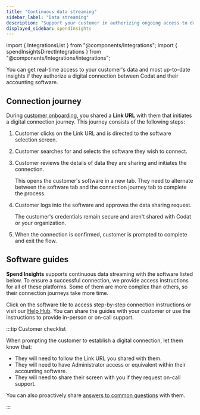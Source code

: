 ```yaml
---
title: "Continuous data streaming"
sidebar_label: "Data streaming"
description: "Support your customer in authorizing ongoing access to data in their accounting software"
displayed_sidebar: spendInsights
---
```


import { IntegrationsList } from "@components/Integrations";
import { spendInsightsDirectIntegrations } from "@components/Integrations/integrations";

You can get real-time access to your customer's data and most up-to-date insights if they authorize a digital connection between Codat and their accounting software.

## Connection journey

During [customer onboarding](/spend-insights/guides/onboard-customer), you shared a **Link URL** with them that initiates a digital connection journey. This journey consists of the following steps:

1. Customer clicks on the Link URL and is directed to the software selection screen.
2. Customer searches for and selects the software they wish to connect.
3. Customer reviews the details of data they are sharing and initiates the connection.

   This opens the customer's software in a new tab. They need to alternate between the software tab and the connection journey tab to complete the process.

4. Customer logs into the software and approves the data sharing request.

   The customer's credentials remain secure and aren't shared with Codat or your organization.

5. When the connection is confirmed, customer is prompted to complete and exit the flow.

## Software guides

**Spend Insights** supports continuous data streaming with the software listed below. To ensure a successful connection, we provide access instructions for all of these platforms. Some of them are more complex than others, so their connection journeys take more time.

Click on the software tile to access step-by-step connection instructions or visit our [Help Hub](https://help.codat.io). You can share the guides with your customer or use the instructions to provide in-person or on-call support.

:::tip Customer checklist

When prompting the customer to establish a digital connection, let them know that:

- They will need to follow the Link URL you shared with them.
- They will need to have Administrator access or equivalent within their accounting software.
- They will need to share their screen with you if they request on-call support.

You can also proactively share [answers to common questions](/spend-insights/resources/customer-faqs) with them.

:::

<IntegrationsList integrations={spendInsightsDirectIntegrations} />
